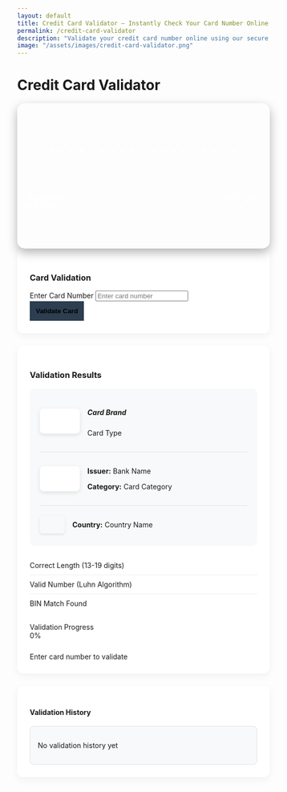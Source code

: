 ```yaml
---
layout: default
title: Credit Card Validator – Instantly Check Your Card Number Online
permalink: /credit-card-validator
description: "Validate your credit card number online using our secure and free Credit Card Validator tool. Instantly check card type, issuer, BIN, and Luhn algorithm accuracy."
image: "/assets/images/credit-card-validator.png"
---
```

<style>
       
        .card-display {
            /* background: linear-gradient(135deg, #2c3e50, #4a6491);
            border-radius: 12px;
            color: white;
            padding: 25px;
            box-shadow: 0 10px 20px rgba(0,0,0,0.1);
            margin-bottom: 30px;
            position: relative;
            overflow: hidden; */
             /* width: 400px; */
      height: 250px;
      border-radius: 15px;
      color: white;
      padding: 20px;
      background-image: url('https://wallpapercave.com/wp/wp2593836.jpg');
      background-size: cover;
      box-shadow: 0 8px 20px rgba(0,0,0,0.3);
      position: relative;
      overflow: hidden;
        }
        
        .card-logo {
            position: absolute;
            top: 20px;
            right: 20px;
            width: 80px;
            height: 50px;
            display: flex;
            align-items: center;
            justify-content: center;
            z-index: 2;
        }
        
        .card-logo img {
            max-width: 100%;
            max-height: 100%;
            object-fit: contain;
        }
        
        .card-number {
            font-size: 1.8rem;
            letter-spacing: 3px;
            margin-top: 60px;
            font-family: monospace;
            z-index: 2;
            text-align: center;
            font-weight: 500;
        }

  
        .validator-container {
            background-color: white;
            border-radius: 12px;
            box-shadow: 0 5px 15px rgba(0,0,0,0.05);
            padding: 25px;
            margin-bottom: 25px;
        }
        
        .result-card {
            background-color: #f8f9fa;
            border-radius: 10px;
            padding: 20px;
            margin-bottom: 20px;
        }
        
        .brand-info {
            display: flex;
            align-items: center;
            padding-bottom: 15px;
            border-bottom: 1px solid #dee2e6;
            margin-bottom: 15px;
        }
        
        .brand-logo {
            width: 80px;
            height: 50px;
            background: white;
            border-radius: 8px;
            display: flex;
            align-items: center;
            justify-content: center;
            box-shadow: 0 3px 8px rgba(0,0,0,0.1);
            overflow: hidden;
            margin-right: 15px;
        }
        
        .brand-logo img {
            max-width: 90%;
            max-height: 90%;
            object-fit: contain;
        }
        
        .issuer-info {
            display: flex;
            align-items: center;
            margin-bottom: 15px;
        }
        
        .issuer-logo {
            width: 80px;
            height: 50px;
            background: white;
            border-radius: 8px;
            display: flex;
            align-items: center;
            justify-content: center;
            box-shadow: 0 3px 8px rgba(0,0,0,0.1);
            overflow: hidden;
            margin-right: 15px;
        }
        
        .issuer-logo img {
            max-width: 90%;
            max-height: 90%;
            object-fit: contain;
        }
        
        .country-info {
            display: flex;
            align-items: center;
            padding-top: 15px;
            border-top: 1px solid #dee2e6;
            margin-top: 15px;
        }
        
        .country-flag {
            width: 50px;
            height: 35px;
            border-radius: 5px;
            overflow: hidden;
            box-shadow: 0 2px 5px rgba(0,0,0,0.1);
            margin-right: 15px;
            
        }
       .card-bottom {
     margin-top: 65px;
      display: flex;
      justify-content: space-between;
      font-size: 0.95rem;
    }
        
        .country-flag img {
            width: 100%;
            height: 100%;
            object-fit: cover;
        }
        
        .validation-checks {
            margin: 20px 0;
        }
        
        .check-item {
            display: flex;
            justify-content: space-between;
            padding: 10px 0;
            border-bottom: 1px solid #eee;
        }
        
        .check-item:last-child {
            border-bottom: none;
        }
        
        .progress {
            height: 10px;
            margin-top: 15px;
        }
        
        .history-container {
            max-height: 300px;
            overflow-y: auto;
            border: 1px solid #dee2e6;
            border-radius: 8px;
            padding: 15px;
            background: #f8f9fa;
        }
        
        .history-item {
            padding: 10px;
            border-bottom: 1px solid #eee;
            display: flex;
            justify-content: space-between;
            align-items: center;
        }
        
        .history-item:last-child {
            border-bottom: none;
        }
        
        .history-card-number {
            font-family: monospace;
            letter-spacing: 1px;
        }
        
        .btn-primary {
            background: #2c3e50;
            border: none;
            padding: 12px;
            font-weight: 600;
        }
        
        .btn-primary:hover {
            background: #1a2a6c;
        }
        
        .not-assigned {
            background-color: #f8f9fa;
            border: 1px dashed #dee2e6;
            color: #6c757d;
            display: flex;
            align-items: center;
            justify-content: center;
            text-align: center;
            padding: 10px;
            border-radius: 8px;
        }
        
        @media (max-width: 576px) {
            .card-number {
                font-size: 1.4rem;
            }
            
            .brand-logo, .issuer-logo {
                width: 60px;
                height: 40px;
            }
        }
     
    </style>
 <div class="row">
    <h1 class="mb-3">Credit Card Validator</h1>
<!-- left side -->
 <div class="col-md-6">
        <div class="card-display">
            <div class="card-logo" id="cardBrandLogo">
                <i class="fas fa-credit-card text-white" style="font-size: 2.5rem;"></i>
            </div>
            <div class="card-number" id="displayCardNumber">•••• •••• •••• ••••</div>
            <div class="card-bottom">
        <div>
          <div class="text-uppercase">Cardholder</div>
          <div>Bill Gates</div>
        </div>
        <div class="text-end">
          <div class="text-uppercase">Valid Thru</div>
          <div>12/29</div>
        </div>
      </div>
            <!-- <div class="card-details">
                <div class="card-holder">
                    <div class="small">CARD HOLDER</div>
                    <div id="displayCardHolder">JOHN DOE</div>
                </div>
                <div class="card-expiry">
                    <div class="small">EXPIRES</div>
                    <div id="displayCardExpiry">••/••</div>
                </div>
            </div> -->
        </div>
        <div class="validator-container shadow">
            <h3 class="mb-4"><i class="fas fa-credit-card me-2"></i>Card Validation</h3>
            <div class="mb-4">
                <label class="form-label">Enter Card Number</label>
                <input type="text" class="form-control form-control-lg" id="cardNumber" 
                       placeholder="Enter card number" maxlength="19">
            </div>
            <div class="d-grid">
                <button id="validateBtn" class="btn btn-primary btn-lg">
                    <i class="fas fa-check-circle me-2"></i>Validate Card
                </button>
            </div>
        </div>
        </div>
        <!-- right side -->
        <div class="col-md-6">
        <div class="validator-container shadow">
            <h3 class="mb-4"><i class="fas fa-clipboard-check me-2"></i>Validation Results</h3>
            <div class="result-card">
                <div class="brand-info">
                    <div class="brand-logo" id="resultBrandLogo">
                        <i class="fas fa-credit-card"></i>
                    </div>
                    <div>
                        <h5 class="mb-1" id="cardBrand">Card Brand</h5>
                        <p class="mb-0 text-muted" id="cardType">Card Type</p>
                    </div>
                </div>
                <div class="issuer-info">
                    <div class="issuer-logo" id="issuerLogo">
                        <i class="fas fa-university"></i>
                    </div>
                    <div>
                        <p class="mb-1"><strong>Issuer:</strong> <span id="issuerName">Bank Name</span></p>
                        <p class="mb-0"><strong>Category:</strong> <span id="cardCategory">Card Category</span></p>
                    </div>
                </div>
                <div class="country-info">
                    <div class="country-flag " id="countryFlag">
                        <i class="fas fa-flag"></i>
                    </div>
                    <div>
                        <p class="mb-0"><strong>Country:</strong> <span id="countryName">Country Name</span></p>
                    </div>
                </div>
            </div>
            <div class="validation-checks">
                <div class="check-item">
                    <span>Correct Length (13-19 digits)</span>
                    <span id="lengthCheck">
                        <i class="fas fa-times-circle text-danger"></i>
                    </span>
                </div>
                <div class="check-item">
                    <span>Valid Number (Luhn Algorithm)</span>
                    <span id="numberCheck">
                        <i class="fas fa-times-circle text-danger"></i>
                    </span>
                </div>
                <div class="check-item">
                    <span>BIN Match Found</span>
                    <span id="binCheck">
                        <i class="fas fa-times-circle text-danger"></i>
                    </span>
                </div>
            </div>
            <div class="d-flex justify-content-between mb-2">
                <div>Validation Progress</div>
                <div id="progressPercent">0%</div>
            </div>
            <div class="progress">
                <div class="progress-bar" id="validationProgress" 
                     role="progressbar" style="width: 0%"></div>
            </div>
            <div class="mt-4 text-center">
                <div id="cardStatus" class="fw-bold fs-5 text-muted">Enter card number to validate</div>
            </div>
        </div>
           </div>
        <div class="validator-container">
            <h4 class="mb-3"><i class="fas fa-history me-2"></i>Validation History</h4>
            <div class="history-container" id="historyContainer">
                <div class="text-center py-4 text-muted">
                    <i class="fas fa-clock fa-2x mb-2"></i>
                    <p>No validation history yet</p>
                </div>
            </div>
        </div>
    </div>

<script src="/assets/js/credit-card-validate.js"></script>




